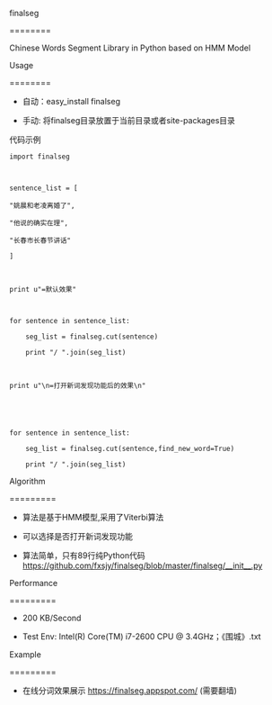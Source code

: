 finalseg
========
Chinese Words Segment Library in Python based on HMM Model

Usage
========
* 自动：easy_install finalseg
* 手动: 将finalseg目录放置于当前目录或者site-packages目录



代码示例


	import finalseg

	sentence_list = [
	"姚晨和老凌离婚了",
	"他说的确实在理",
	"长春市长春节讲话"
	]

	print u"=默认效果"

	for sentence in sentence_list:
		seg_list = finalseg.cut(sentence)
		print "/ ".join(seg_list)

	print u"\n=打开新词发现功能后的效果\n"


	for sentence in sentence_list:
		seg_list = finalseg.cut(sentence,find_new_word=True)
		print "/ ".join(seg_list)


Algorithm
=========
* 算法是基于HMM模型,采用了Viterbi算法
* 可以选择是否打开新词发现功能
* 算法简单，只有89行纯Python代码 https://github.com/fxsjy/finalseg/blob/master/finalseg/__init__.py

Performance
=========
* 200 KB/Second
* Test Env: Intel(R) Core(TM) i7-2600 CPU @ 3.4GHz；《围城》.txt

Example
=========
* 在线分词效果展示  https://finalseg.appspot.com/   (需要翻墙)
